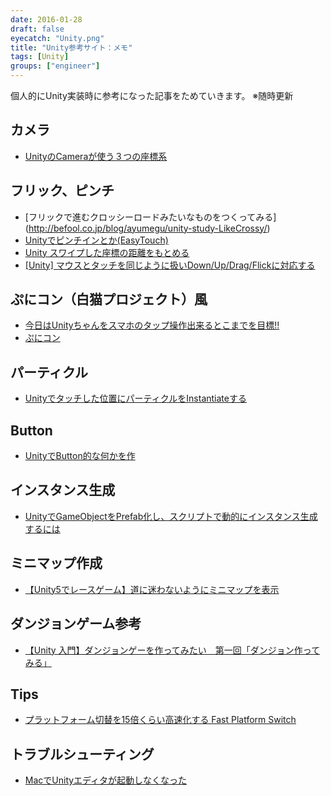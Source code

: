 ```yaml
---
date: 2016-01-28
draft: false
eyecatch: "Unity.png"
title: "Unity参考サイト：メモ"
tags: [Unity]
groups: ["engineer"]
---
```


個人的にUnity実装時に参考になった記事をためていきます。
※随時更新

## カメラ
- [UnityのCameraが使う３つの座標系](http://tsubakit1.hateblo.jp/entry/2014/07/22/010739)

## フリック、ピンチ
- [フリックで進むクロッシーロードみたいなものをつくってみる]
(http://befool.co.jp/blog/ayumegu/unity-study-LikeCrossy/)
- [Unityでピンチインとか(EasyTouch)](http://befool.co.jp/blog/ayumegu/unity-study-easyTouch/)
- [
Unity スワイプした座標の距離をもとめる](http://kazutera.net/klog/?p=202)
- [[Unity] マウスとタッチを同じように扱いDown/Up/Drag/Flickに対応する](http://kikikiroku.session.jp/unity-android-finger-gesture-down-up-drag-flick/)

## ぷにコン（白猫プロジェクト）風
- [今日はUnityちゃんをスマホのタップ操作出来るとこまでを目標!!](http://ameblo.jp/milioncats/entry-11948124806.html)
- [ぷにコン](http://whitecatprojecttechnique.blog.jp/archives/30657859.html)

## パーティクル
- [Unityでタッチした位置にパーティクルをInstantiateする](http://peroon.hatenablog.com/entry/2014/11/13/192015)

## Button
- [UnityでButton的な何かを作](http://qiita.com/JunSuzukiJapan/items/7d129f4af223d778bdb6)

## インスタンス生成
- [UnityでGameObjectをPrefab化し、スクリプトで動的にインスタンス生成するには](http://www.atmarkit.co.jp/ait/articles/1502/12/news041.html)

## ミニマップ作成
- [【Unity5でレースゲーム】道に迷わないようにミニマップを表示](http://tf.hateblo.jp/entry/2015/07/21/192244)


## ダンジョンゲーム参考
- [【Unity 入門】ダンジョンゲーを作ってみたい　第一回「ダンジョン作ってみる」](http://raharu0425.hatenablog.com/entry/20130131/1359601502)

## Tips
- [プラットフォーム切替を15倍くらい高速化する Fast Platform Switch](http://tsubakit1.hateblo.jp/entry/20140226/1393424987)

## トラブルシューティング
- [MacでUnityエディタが起動しなくなった](http://www.kankaz.net/blog/?p=78)